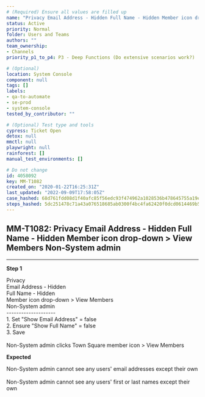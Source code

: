 ```yaml
---
# (Required) Ensure all values are filled up
name: "Privacy Email Address - Hidden Full Name - Hidden Member icon drop-down > View Members Non-System admin"
status: Active
priority: Normal
folder: Users and Teams
authors: ""
team_ownership: 
- Channels
priority_p1_to_p4: P3 - Deep Functions (Do extensive scenarios work?)

# (Optional)
location: System Console
component: null
tags: []
labels: 
- qa-to-automate
- se-prod
- system-console
tested_by_contributor: ""

# (Optional) Test type and tools
cypress: Ticket Open
detox: null
mmctl: null
playwright: null
rainforest: []
manual_test_environments: []

# Do not change
id: 4058092
key: MM-T1082
created_on: "2020-01-22T16:25:31Z"
last_updated: "2022-09-09T17:58:05Z"
case_hashed: 68d761fdd08d1f40afc85f56edc93f474962a1028536b478645755a19e76fb6ee729fd681ab2734141c02045bbeeca12
steps_hashed: 5dc251478c71a43a076518685ab0300f4bc4fa62420f0dcd0614469b5d20eaaa985e722db67fc136bf54348c7b664263
---
```


<!-- (Auto-generated) Based on frontmatter's "key" and "name" -->

## MM-T1082: Privacy Email Address - Hidden Full Name - Hidden Member icon drop-down > View Members Non-System admin

---

**Step 1**

Privacy\
Email Address - Hidden\
Full Name - Hidden\
Member icon drop-down > View Members\
Non-System admin\
\--------------------\
1\. Set "Show Email Address" = false\
2\. Ensure "Show Full Name" = false\
3\. Save\
\
Non-System admin clicks Town Square member icon > View Members

**Expected**

Non-System admin cannot see any users' email addresses except their own\
\
Non-System admin cannot see any users' first or last names except their own
